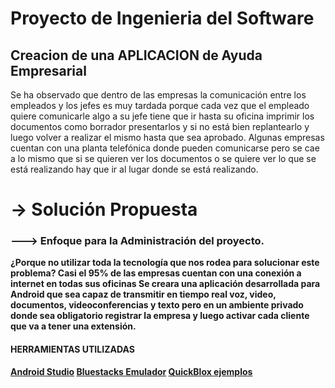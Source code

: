 

<h1><strong>Proyecto de Ingenieria del Software </strong></h1>
<h2>Creacion de una APLICACION de Ayuda Empresarial </h2>
Se ha observado que dentro de las empresas la comunicación entre los empleados y los jefes es
muy tardada porque cada vez que el empleado quiere comunicarle algo a su jefe tiene que ir hasta
su oficina imprimir los documentos como borrador presentarlos y si no está bien replantearlo y
luego volver a realizar el mismo hasta que sea aprobado.
Algunas empresas cuentan con una planta telefónica donde pueden comunicarse pero se cae a lo
mismo que si se quieren ver los documentos o se quiere ver lo que se está realizando hay que ir al
lugar donde se está realizando.
<h1>-> Solución Propuesta</h1>
<h3>---> Enfoque para la Administración del proyecto.</h3>

   <strong> ¿Porque no utilizar toda la tecnología que nos rodea para solucionar este problema?<strong>
    Casi el 95% de las empresas cuentan con una conexión a internet en todas sus oficinas
    Se creara una aplicación desarrollada para Android que sea capaz de transmitir en tiempo real voz,
    video, documentos, videoconferencias y texto pero en un ambiente privado donde sea obligatorio
    registrar la empresa y luego activar cada cliente que va a tener una extensión.

<h4>HERRAMIENTAS UTILIZADAS</h4>
<strong><a href="https://developer.android.com/sdk/index.html">Android Studio</a></strong>
<strong><a href="www.bluestacks.com/download.html">Bluestacks Emulador</a></strong>
<strong><a href="https://quickblox.com/">QuickBlox ejemplos</a></strong>


